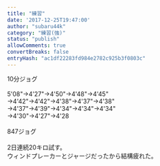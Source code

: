 ```yaml
---
title: "練習"
date: '2017-12-25T19:47:00'
author: "subaru44k"
category: "練習(強)"
status: "publish"
allowComments: true
convertBreaks: false
entryHash: "ac1df22283fd984e2782c925b3f0803c"
---
```

10分ジョグ<br>
<br>
5'08"→4'27"→4'50"→4'48"→4'45"<br>
→4'42"→4'42"→4'38"→4'37"→4'38"<br>
→4'37"→4'39"→4'34"→4'34"→4'34"<br>
→4'30"→4'27"→4'28<br>
<br>
847ジョグ<br>
<br>
2日連続20キロ試す。<br>
ウィンドプレーカーとジャージだったから結構疲れた。
